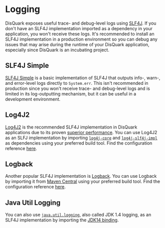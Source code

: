 # Logging

 DisQuark exposes useful trace- and debug-level logs using [SLF4J](https://slf4j.org). If you don't have an SLF4J implementation imported as a dependency in your application, you won't receive these logs. It's recommended to install an SLF4J implementation in a production environment so you can debug any issues that may arise during the runtime of your DisQuark application, especially since DisQuark is an incubating project. 

## SLF4J Simple

[SLF4J Simple](https://mvnrepository.com/artifact/org.slf4j/slf4j-simple) is a basic implementation of SLF4J that outputs info-, warn-, and error-level logs directly to `System.err`. This isn't recommended in production since you won't receive trace- and debug-level logs and is limited in its log-outputting mechanism, but it can be useful in a development environment.

## Log4J2

[Log4J2](https://logging.apache.org/log4j/2.x/) is the recommended SLF4J implementation in DisQuark applications due to its proven [superior performance](https://logging.apache.org/log4j/2.x/performance.html). You can use Log4J2 as an SLFJ implementation by importing [`log4j-core`](https://mvnrepository.com/artifact/org.apache.logging.log4j/log4j-core) and [`log4j-slf4j-impl`](https://mvnrepository.com/artifact/org.apache.logging.log4j/log4j-slf4j-impl) as dependencies using your preferred build tool. Find the configuration reference [here](https://logging.apache.org/log4j/2.x/manual/configuration.html). 

## Logback

Another popular SLF4J implementation is [Logback](https://logback.qos.ch/manual/introduction.html). You can use Logback by importing it from [Maven Central](https://mvnrepository.com/artifact/ch.qos.logback/logback-classic) using your preferred build tool. Find the configuration reference [here](https://logback.qos.ch/manual/configuration.html).

## Java Util Logging

You can also use [`java.util.logging`](https://docs.oracle.com/en/java/javase/19/core/java-logging-overview.html), also called JDK 1.4 logging, as an SLF4J implementation by importing the [JDK14 binding](https://mvnrepository.com/artifact/org.slf4j/slf4j-jdk14). 